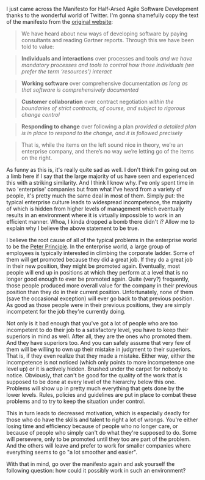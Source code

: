 I just came across the Manifesto for Half-Arsed Agile Software Development thanks to the wonderful world of Twitter.  I'm gonna shamefully copy the text of the manifesto from the [original website](http://www.halfarsedagilemanifesto.org/): 

> We have heard about new ways of developing software by
paying consultants and reading Gartner reports. Through
this we have been told to value:

> **Individuals and interactions** over processes and tools
*and we have mandatory processes and tools to control how those individuals (we prefer the term ‘resources’) interact*

> **Working software** over comprehensive documentation
*as long as that software is comprehensively documented*

> **Customer collaboration** over contract negotiation
*within the boundaries of strict contracts, of course, and subject to rigorous change control*

> **Responding to change** over following a plan
*provided a detailed plan is in place to respond to the change, and it is followed precisely*

> That is, while the items on the left sound nice in theory, we’re an enterprise company, and there’s no way we’re letting go of the items on the right.

As funny as this is, it's really quite sad as well.  I don't think I'm going out on a limb here if I say that the large majority of us have seen and experienced this with a striking similarity.  And I think I know why.  I've only spent time in two 'enterprise' companies but from what I've heard from a variety of people, it's pretty much the same deal in most of them.  Simply put: the typical enterprise culture leads to widespread incompetence, the majority of which is hidden from higher levels of management which eventually results in an environment where it is virtually impossible to work in an efficient manner.  Whoa, I kinda dropped a bomb there didn't i? Allow me to explain why I believe the above statement to be true.

I believe the root cause of all of the typical problems in the enterprise world to be the [Peter Principle](http://en.wikipedia.org/wiki/Peter_Principle).  In the enterprise world, a large group of employees is typically interested in climbing the corporate ladder.  Some of them will get promoted because they did a great job.  If they do a great job in their new position, they might be promoted again.  Eventually, most people will end up in positions at which they perform at a level that is no longer good enough to ever be promoted again.  Quite (very?) frequently, those people produced more overall value for the company in their previous position than they do in their current position.  Unfortunately, none of them (save the occasional exception) will ever go back to that previous position.  As good as those people were in their previous positions, they are simply incompetent for the job they're currently doing.  

Not only is it bad enough that you've got a lot of people who are too incompetent to do their job to a satisfactory level, you have to keep their superiors in mind as well.  After all, they are the ones who promoted them.  And they have superiors too.  And you can safely assume that very few of them will be willing to own up their mistake in judgment to their superiors.  That is, if they even realize that they made a mistake.  Either way, either the incompetence is not noticed (which only points to more incompetence one level up) or it is actively hidden.  Brushed under the carpet for nobody to notice.  Obviously, that can't be good for the quality of the work that is supposed to be done at every level of the hierarchy below this one.  Problems will show up in pretty much everything that gets done by the lower levels.  Rules, policies and guidelines are put in place to combat these problems and to try to keep the situation under control.

This in turn leads to decreased motivation, which is especially deadly for those who do have the skills and talent to right a lot of wrongs.  You're either losing time and efficiency because of people who no longer care, or because of people who simply can't do what they're supposed to do.  Some will persevere, only to be promoted until they too are part of the problem.  And the others will leave and prefer to work for smaller companies where everything seems to go "a lot smoother and easier".

With that in mind, go over the manifesto again and ask yourself the following question: how could it possibly work in such an environment?